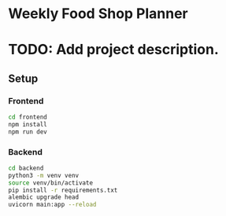 # Weekly Food Shop Planner

# TODO: Add project description.

## Setup

### Frontend

```bash
cd frontend
npm install
npm run dev
```

### Backend

```bash
cd backend
python3 -m venv venv
source venv/bin/activate
pip install -r requirements.txt
alembic upgrade head
uvicorn main:app --reload
```